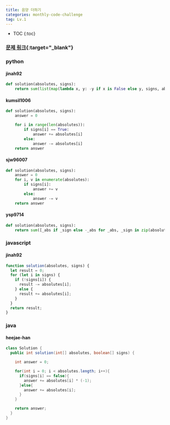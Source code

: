 ```yaml
---
title: 음양 더하기
categories: monthly-code-challenge
tag: Lv.1
---
```


- TOC
  {:toc}

### [문제 링크](https://programmers.co.kr/learn/courses/30/lessons/76501){:target="\_blank"}

### python

#### jinah92

```python
def solution(absolutes, signs):
    return sum(list(map(lambda x, y: -y if x is False else y, signs, absolutes)))
```

#### kumsil1006

```python
def solution(absolutes, signs):
    answer = 0

    for i in range(len(absolutes)):
        if signs[i] == True:
            answer += absolutes[i]
        else:
            answer -= absolutes[i]
    return answer
```

#### sjw96007

```python
def solution(absolutes, signs):
    answer = 0
    for i, v in enumerate(absolutes):
        if signs[i]:
            answer += v
        else:
            answer -= v
    return answer
```

#### ysp9714

```python
def solution(absolutes, signs):
    return sum([_abs if _sign else -_abs for _abs, _sign in zip(absolutes, signs)])
```

### javascript

#### jinah92

```javascript
function solution(absolutes, signs) {
  let result = 0;
  for (let i in signs) {
    if (!signs[i]) {
      result -= absolutes[i];
    } else {
      result += absolutes[i];
    }
  }
  return result;
}
```

### java

#### heejae-han

```java
class Solution {
  public int solution(int[] absolutes, boolean[] signs) {

    int answer = 0;

    for(int i = 0; i < absolutes.length; i++){
      if(signs[i] == false){
        answer += absolutes[i] * (-1);
      }else{
        answer += absolutes[i];
      }
    }

    return answer;
  }
}
```
